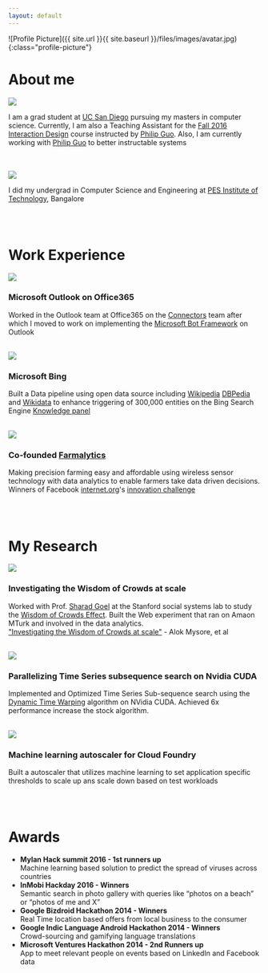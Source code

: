 ```yaml
---
layout: default
---
```



![Profile Picture]({{ site.url }}{{ site.baseurl }}/files/images/avatar.jpg){:class="profile-picture"}

<h1>About me</h1>
<div>
	<img src="{{ site.url }}{{ site.baseurl }}/files/images/ucsd_logo.png" class="logo">
	<p>
		I am a grad student at <a href="http://ucsd.edu" target="_blank">UC San Diego</a> pursuing my masters in computer science. Currently, I am also a Teaching Assistant for the <a href="http://ixd.ucsd.edu/home/f16/" target="_blank">Fall 2016 Interaction Design</a> course instructed by <a href="http://www.pgbovine.net" target="_blank">Philip Guo</a>. Also, I am currently working with <a href="http://www.pgbovine.net" target="_blank">Philip Guo</a> to better instructable systems
	</p>
	<br>
	<br>
</div>

<div>
	<img src="{{ site.url }}{{ site.baseurl }}/files/images/pesit_logo.jpg" class="logo">
	<br>
	<p>
		I did my undergrad in Computer Science and Engineering at <a href="http://pesit.pes.edu/" target="_blank">PES Institute of Technology</a>, Bangalore
	</p>
	<br>
	<br>
</div>


<h1>Work Experience</h1>
<div>
	<img src="{{ site.url }}{{ site.baseurl }}/files/images/outlook_logo.png" class="logo">
	<h3>Microsoft Outlook on Office365</h3>
	<p>
		Worked in the Outlook team at Office365 on the <a href="https://blogs.office.com/2016/03/25/introducing-office-365-connectors/" target="_blank">Connectors</a> team after which I moved to work on implementing the <a href="https://dev.botframework.com/" target="_blank">Microsoft Bot Framework</a> on Outlook
	</p>
	<br>
</div>

<div>
	<img src="{{ site.url }}{{ site.baseurl }}/files/images/bing_logo.png" class="logo">
	<h3>Microsoft Bing</h3>
	<p>
		Built a Data pipeline using open data source including <a href="https://www.wikipedia.org/" target="_blank">Wikipedia</a> <a href="http://wiki.dbpedia.org/" target="_blank">DBPedia</a> and <a href="https://www.wikidata.org/wiki/Wikidata:Main_Page" target="_blank">Wikidata</a> to enhance triggering of 300,000 entities on the Bing Search Engine <a href="https://en.wikipedia.org/wiki/Knowledge_Graph" target="_blank">Knowledge panel</a> 
	</p>
	<br>
</div>

<div>
	<img src="{{ site.url }}{{ site.baseurl }}/files/images/farmalytics_logo.png" class="logo">
	<h3>Co-founded <a href="http://farmalytics.com/" target="_blank">Farmalytics</a></h3>
	<p>
		Making precision farming easy and affordable using wireless sensor technology with data analytics to enable farmers take data driven decisions. Winners of Facebook <a href="https://info.internet.org/en/" target="_blank">internet.org</a>'s <a href="https://info.internet.org/en/blog/2015/10/20/innovationchallengeindia/" target="_blank">innovation challenge</a>
	</p>
	<br>
</div>

<br>
<h1>My Research</h1>
<div>
	<img src="{{ site.url }}{{ site.baseurl }}/files/images/woc_logo.png" class="logo">
	<h3>Investigating the Wisdom of Crowds at scale</h3>
	<p>
		Worked with Prof. <a href="https://5harad.com/" target="_blank">Sharad Goel</a> at the Stanford social systems lab to study the <a href="https://wisdomofcrowds.stanford.edu/web/#/about/research" target="_blank">Wisdom of Crowds Effect</a>. Built the Web experiment that ran on Amaon MTurk and involved in the data analytics.
		<br>
		<a href="http://dl.acm.org/citation.cfm?id=2815725" target="_blank">"Investigating the Wisdom of Crowds at scale"</a> - Alok Mysore, et al
	</p>
	<br>
</div>

<div>
	<img src="{{ site.url }}{{ site.baseurl }}/files/images/cuda_logo.png" class="logo">
	<h3>Parallelizing Time Series subsequence search on Nvidia CUDA</h3>
	<p>
		Implemented and Optimized Time Series Sub-sequence search using the <a href="https://en.wikipedia.org/wiki/Dynamic_time_warping" target="_blank">Dynamic Time Warping</a> algorithm on NVidia CUDA. Achieved 6x performance increase the stock algorithm.
	</p>
	<br>
</div>

<div>
	<img src="{{ site.url }}{{ site.baseurl }}/files/images/cf_logo.png" class="logo">
	<h3>Machine learning autoscaler for Cloud Foundry</h3>
	<p>
		Built a autoscaler that utilizes machine learning to set application specific thresholds to scale up ans scale down based on test workloads
	</p>
	<br>
	<br>
</div>

<h1>Awards</h1>
<ul>
	<li>
		<strong>Mylan Hack summit 2016 - 1st runners up</strong>
		<br>
		Machine learning based solution to predict the spread of viruses across countries
	</li>
	<li>
		<strong>InMobi Hackday 2016 - Winners</strong>
		<br>
		Semantic search in photo gallery with queries like “photos on a beach” or “photos of me and X”
	</li>
	<li>
		<strong>Google Bizdroid Hackathon 2014 - Winners</strong>
		<br>
		Real Time location based offers from local business to the consumer
	</li>
	<li>
		<strong>Google Indic Language Android Hackathon 2014 - Winners</strong>
		<br>
		Crowd-sourcing and gamifying language translations
	</li>
	<li>
		<strong>Microsoft Ventures Hackathon 2014 - 2nd Runners up</strong>
		<br>
		App to meet relevant people on events based on LinkedIn and Facebook data
	</li>
</ul>



